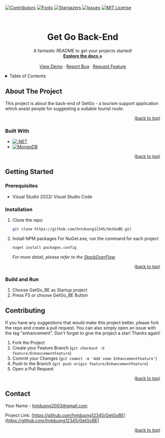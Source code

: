 <a id="readme-top"></a>

<!-- PROJECT SHIELDS -->
[![Contributors][contributors-shield]][contributors-url]
[![Forks][forks-shield]][forks-url]
[![Stargazers][stars-shield]][stars-url]
[![Issues][issues-shield]][issues-url]
[![MIT License][license-shield]][license-url]

<!-- PROJECT TITLE -->
<br />
<div align="center">
  <h1 align="center">
      Get Go Back-End
  </h1>

  <p align="center">
    A fantastic README to get your projects started!
    <br />
    <a href="https://github.com/hntduong12345/GetGoBE"><strong>Explore the docs »</strong></a>
    <br />
    <br />
    <a href="https://github.com/hntduong12345/GetGoBE">View Demo</a>
    ·
    <a href="https://github.com/hntduong12345/GetGoBE/issues/new?labels=bug&template=bug-report---.md">Report Bug</a>
    ·
    <a href="https://github.com/hntduong12345/GetGoBE/issues/new?labels=enhancement&template=feature-request---.md">Request Feature</a>
  </p>
</div>



<!-- TABLE OF CONTENTS -->
<details>
  <summary>Table of Contents</summary>
  <ol>
    <li>
      <a href="#about-the-project">About The Project</a>
      <ul>
        <li><a href="#built-with">Built With</a></li>
      </ul>
    </li>
    <li>
      <a href="#getting-started">Getting Started</a>
      <ul>
        <li><a href="#prerequisites">Prerequisites</a></li>
        <li><a href="#installation">Installation</a></li>
      </ul>
    </li>
    <li><a href="#contributing">Contributing</a></li>
    <li><a href="#contact">Contact</a></li>
  </ol>
</details>



<!-- ABOUT THE PROJECT -->
## About The Project

This project is about the back-end of GetGo - a tourism support application which assist people for suggesting a suitable tourist route.

<p align="right">(<a href="#readme-top">back to top</a>)</p>



### Built With
* [![.NET][.NET-shield]][.NET-url]
* [![MongoDB][MongoDB-shield]][MongoDB-url]
<p align="right">(<a href="#readme-top">back to top</a>)</p>



<!-- GETTING STARTED -->
## Getting Started

### Prerequisites
* Visual Studio 2022/ Visual Studio Code

### Installation
1. Clone the repo
   ```sh
   git clone https://github.com/hntduong12345/GetGoBE.git
   ```
2. Install NPM packages
   For NuGet.exe, run the command for each project
   ```sh
   nuget install packages.config
   ```
   _For more detail, please refer to the [StackOverFlow](https://stackoverflow.com/questions/6876732/how-do-i-get-nuget-to-install-update-all-the-packages-in-the-packages-config)_
<p align="right">(<a href="#readme-top">back to top</a>)</p>

### Build and Run
1. Choose GetGo_BE as Startup project
2. Press F5 or choose GetGo_BE Button

<!-- CONTRIBUTING -->
## Contributing
If you have any suggestions that would make this project better, please fork the repo and create a pull request. You can also simply open an issue with the tag "enhancement".
Don't forget to give the project a star! Thanks again!

1. Fork the Project
2. Create your Feature Branch (`git checkout -b feature/EnhancementFeature`)
3. Commit your Changes (`git commit -m 'Add some EnhancementFeature'`)
4. Push to the Branch (`git push origin feature/EnhancementFeature`)
5. Open a Pull Request
<p align="right">(<a href="#readme-top">back to top</a>)</p>


<!-- CONTACT -->
## Contact
Your Name - hntduong2003@gmail.com

Project Link: [https://github.com/hntduong12345/GetGoBE](https://github.com/hntduong12345/GetGoBE)

<p align="right">(<a href="#readme-top">back to top</a>)</p>



<!-- MARKDOWN LINKS & IMAGES -->
<!-- https://www.markdownguide.org/basic-syntax/#reference-style-links -->
[contributors-shield]: https://img.shields.io/github/contributors/hntduong12345/GetGoBE.svg?style=for-the-badge
[contributors-url]: https://github.com/hntduong12345/GetGoBE/graphs/contributors
[forks-shield]: https://img.shields.io/github/forks/hntduong12345/GetGoBE.svg?style=for-the-badge
[forks-url]: https://github.com/hntduong12345/GetGoBE/network/members
[stars-shield]: https://img.shields.io/github/stars/hntduong12345/GetGoBE.svg?style=for-the-badge
[stars-url]: https://github.com/hntduong12345/GetGoBE/stargazers
[issues-shield]: https://img.shields.io/github/issues/hntduong12345/GetGoBE.svg?style=for-the-badge
[issues-url]: https://github.com/hntduong12345/GetGoBE/issues
[license-shield]: https://img.shields.io/github/license/hntduong12345/GetGoBE.svg?style=for-the-badge
[license-url]: https://github.com/hntduong12345/GetGoBE/blob/master/LICENSE.txt

[.NET-shield]: https://img.shields.io/badge/.NET-7153DC?style=for-the-badge&logo=dotnet&logoColor=white
[.NET-url]: https://learn.microsoft.com/vi-vn/dotnet/welcome
[MongoDB-shield]: https://img.shields.io/badge/MongoDB-10964D?style=for-the-badge&logo=mongodb&logoColor=white
[MongoDB-url]: https://www.mongodb.com/
